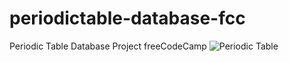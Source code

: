 # periodictable-database-fcc
Periodic Table Database Project freeCodeCamp
![Periodic Table](https://github.com/user-attachments/assets/35ef5b46-1a08-4e94-b5c7-30a24309efd8)

